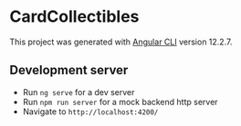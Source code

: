 # CardCollectibles

This project was generated with [Angular CLI](https://github.com/angular/angular-cli) version 12.2.7.

## Development server

- Run `ng serve` for a dev server
- Run `npm run server` for a mock backend http server
- Navigate to `http://localhost:4200/`
